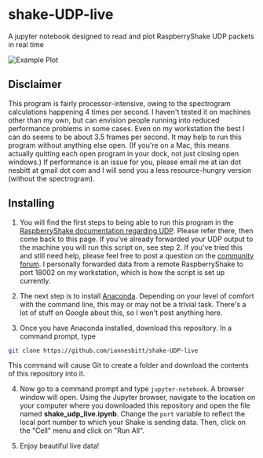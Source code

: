 # shake-UDP-live
A jupyter notebook designed to read and plot RaspberryShake UDP packets in real time

![Example Plot](img.gif)

## Disclaimer
This program is fairly processor-intensive, owing to the spectrogram calculations happening 4 times per second. I haven't tested it on machines other than my own, but can envision people running into reduced performance problems in some cases. Even on my workstation the best I can do seems to be about 3.5 frames per second. It may help to run this program without anything else open. (If you're on a Mac, this means actually quitting each open program in your dock, not just closing open windows.) If performance is an issue for you, please email me at ian dot nesbitt at gmail dot com and I will send you a less resource-hungry version (without the spectrogram).

## Installing

1. You will find the first steps to being able to run this program in the [RaspberryShake documentation regarding UDP](https://manual.raspberryshake.org/udp.html#udp). Please refer there, then come back to this page. If you've already forwarded your UDP output to the machine you will run this script on, see step 2. If you've tried this and still need help, please feel free to post a question on the [community forum](https://groups.google.com/forum/#!forum/raspberryshake). I personally forwarded data from a remote RaspberryShake to port 18002 on my workstation, which is how the script is set up currently.

2. The next step is to install [Anaconda](https://www.anaconda.com/download). Depending on your level of comfort with the command line, this may or may not be a trivial task. There's a lot of stuff on Google about this, so I won't post anything here.

3. Once you have Anaconda installed, download this repository. In a command prompt, type

```bash
git clone https://github.com/iannesbitt/shake-UDP-live
```

This command will cause Git to create a folder and download the contents of this repository into it.

4. Now go to a command prompt and type `jupyter-notebook`. A browser window will open. Using the Jupyter browser, navigate to the location on your computer where you downloaded this repository and open the file named **shake_udp_live.ipynb**. Change the `port` variable to reflect the local port number to which your Shake is sending data. Then, click on the "Cell" menu and click on "Run All".

5. Enjoy beautiful live data!
